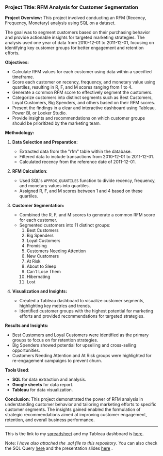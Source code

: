 ### Project Title: RFM Analysis for Customer Segmentation

**Project Overview:**
This project involved conducting an RFM (Recency, Frequency, Monetary) analysis using SQL on a dataset. 

The goal was to segment customers based on their purchasing behavior and provide actionable insights for targeted marketing strategies. The analysis used one year of data from 2010-12-01 to 2011-12-01, focusing on identifying key customer groups for better engagement and retention efforts.

**Objectives:**
- Calculate RFM values for each customer using data within a specified timeframe.
- Score each customer on recency, frequency, and monetary value using quartiles, resulting in R, F, and M scores ranging from 1 to 4.
- Generate a common RFM score to effectively segment the customers.
- Categorize customers into distinct segments such as Best Customers, Loyal Customers, Big Spenders, and others based on their RFM scores.
- Present the findings in a clear and interactive dashboard using Tableau, Power BI, or Looker Studio.
- Provide insights and recommendations on which customer groups should be prioritized by the marketing team.

**Methodology:**
1. **Data Selection and Preparation:**
   - Extracted data from the "rfm" table within the database.
   - Filtered data to include transactions from 2010-12-01 to 2011-12-01.
   - Calculated recency from the reference date of 2011-12-01.
   
2. **RFM Calculation:**
   - Used SQL's `APPROX_QUANTILES` function to divide recency, frequency, and monetary values into quartiles.
   - Assigned R, F, and M scores between 1 and 4 based on these quartiles.

3. **Customer Segmentation:**
   - Combined the R, F, and M scores to generate a common RFM score for each customer.
   - Segmented customers into 11 distinct groups:
     1. Best Customers
     2. Big Spenders
     3. Loyal Customers
     4. Promising
     5. Customers Needing Attention
     6. New Customers
     7. At Risk
     8. About to Sleep
     9. Can’t Lose Them
     10. Hibernating
     11. Lost

4. **Visualization and Insights:**
   - Created a Tableau dashboard to visualize customer segments, highlighting key metrics and trends.
   - Identified customer groups with the highest potential for marketing efforts and provided recommendations for targeted strategies.

**Results and Insights:**
- Best Customers and Loyal Customers were identified as the primary groups to focus on for retention strategies.
- Big Spenders showed potential for upselling and cross-selling opportunities.
- Customers Needing Attention and At Risk groups were highlighted for re-engagement campaigns to prevent churn.

**Tools Used:**
- **SQL** for data extraction and analysis.
- **Google sheets** for data report. 
- **Tableau** for data visualization.


**Conclusion:**
This project demonstrated the power of RFM analysis in understanding customer behavior and tailoring marketing efforts to specific customer segments. The insights gained enabled the formulation of strategic recommendations aimed at improving customer engagement, retention, and overall business performance.

---

This is the link to my [spreadsheet](https://docs.google.com/spreadsheets/d/1mNcXYXKZWFSwf5dKu3y57ZeLaViLOd9y6hWdJlKglYA/edit?usp=sharing) and my Tableau dashboard is [here](https://public.tableau.com/views/CLVandcustomersegmentation/Dashboard1?:language=en-GB&publish=yes&:sid=&:redirect=auth&:display_count=n&:origin=viz_share_link). 

Note: *I have also attached the .sql file to this repository*. You can also check the SQL Query [here](https://github.com/bayoxx/RFM-Analysis-for-Customer-Segmentation/blob/main/CLV%20and%20customer%20segmentation.sql) and the presentation slides [here](https://github.com/bayoxx/RFM-Analysis-for-Customer-Segmentation/blob/main/RFM%20SEGMENTATION.pdf) .

